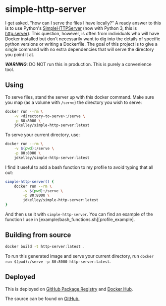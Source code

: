 # simple-http-server

I get asked, "how can I serve the files I have locally?" A ready answer to this is to use Python's [SimpleHTTPServer][1] (now with Python 3, this is [http.server][1]). This question, however, is often from individuals who will have Docker installed but don't necessarily want to dig into the details of specific python versions or writing a Dockerfile. The goal of this project is to give a single command with no extra dependencies that will serve the directory you point it at. 

***WARNING***: DO NOT run this in production. This is purely a convenience tool.

## Using

To serve files, stand the server up with this docker command. Make sure you map (as a volume with `/serve`) the directory you wish to serve:

```sh
docker run --rm \
    -v <directory-to-serve>:/serve \
    -p 80:8000 \
    jdkelley/simple-http-server:latest
```

To serve your current directory, use:

```sh
docker run --rm \
    -v $(pwd):/serve \
    -p 80:8000 \
    jdkelley/simple-http-server:latest
```

I find it useful to add a bash function to my profile to avoid typing that all out:

```sh
simple-http-server() {
    docker run --rm \
        -v $(pwd):/serve \
        -p 80:8000 \
        jdkelley/simple-http-server:latest
}
```

And then use it with `simple-http-server`. You can find an example of the function I use in [example/bash_functions.sh][profile_example]. 

## Building from source

```sh
docker build -t http-server:latest .
```

To run this generated image and serve your current directory, run `docker run $(pwd):/serve -p 80:8000 http-server:latest`.

## Deployed

This is deployed on [GitHub Package Registry][2] and [Docker Hub][3].

The source can be found on [GitHub.][4]

[//]: # "LINKS"

[1]: https://docs.python.org/3.7/library/http.server.html#module-http.server     "http.server"
[2]: https://github.com/jdkelley/simple-http-server/packages/37410 "jdkelley/simple-http-server GitHub Packages"
[3]: https://hub.docker.com/r/jdkelley/simple-http-server "jdkelley/simple-http-server on Docker Hub"
[4]: https://github.com/jdkelley/simple-http-server "jdkelley/simple-http-server on GitHub" 
[5]: example/bash_functions.sh "Example bash function to push in profile"
